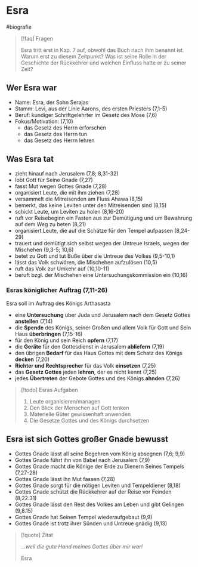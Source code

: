 # Esra

#biografie 

> [!faq] Fragen
> 
> Esra tritt erst in Kap. 7 auf, obwohl das Buch nach ihm benannt ist. Warum erst zu diesem Zeitpunkt? Was ist seine Rolle in der Geschichte der Rückkehrer und welchen Einfluss hatte er zu seiner Zeit?

## Wer Esra war

- Name: Esra, der Sohn Serajas
- Stamm: Levi, aus der Linie Aarons, des ersten Priesters (7,1-5)
- Beruf: kundiger Schriftgelehrter im Gesetz des Mose (7,6)
- Fokus/Motivation: (7,10)
	- das Gesetz des Herrn erforschen
	- das Gesetz des Herrn tun
	- das Gesetz des Herrn lehren

## Was Esra tat

- zieht hinauf nach Jerusalem (7,8; 8,31-32)
- lobt Gott für Seine Gnade (7,27)
- fasst Mut wegen Gottes Gnade (7,28)
- organisiert Leute, die mit ihm ziehen (7,28)
- versammelt die Mitreisenden am Fluss Ahawa (8,15)
- bemerkt, das keine Leviten unter den Mitreisenden sind (8,15)
- schickt Leute, um Leviten zu holen (8,16-20)
- ruft vor Reisebeginn ein Fasten aus zur Demütigung und um Bewahrung auf dem Weg zu beten (8,21)
- organisiert Leute, die auf die Schätze für den Tempel aufpassen (8,24-29)
- trauert und demütigt sich selbst wegen der Untreue Israels, wegen der Mischehen (9,3-5; 10,6)
- betet zu Gott und tut Buße über die Untreue des Volkes (9,5-10,1)
- lässt das Volk schwören, die Mischehen aufzulösen (10,5)
- ruft das Volk zur Umkehr auf (10,10-11)
- beruft bzgl. der Mischehen eine Untersuchungskommission ein (10,16)

### Esras königlicher Auftrag (7,11-26)

Esra soll im Auftrag des Königs Arthasasta

- eine **Untersuchung** über Juda und Jerusalem nach dem Gesetz Gottes **anstellen** (7,14)
- die **Spende** des Königs, seiner Großen und allem Volk für Gott und Sein Haus **überbringen** (7,15-16)
- für den König und sein Reich **opfern** (7,17)
- die **Geräte** für den Gottesdienst in Jerusalem **abliefern** (7,19)
- den übrigen **Bedarf** für das Haus Gottes mit dem Schatz des Königs **decken** (7,20)
- **Richter und Rechtsprecher** für das Volk **einsetzen** (7,25)
- das **Gesetz Gottes** jeden **lehren**, der es nicht kennt (7,25)
- jedes **Übertreten** der Gebote Gottes und des Königs **ahnden** (7,26)

> [!todo] Esras Aufgaben
> 
> 1. Leute organisieren/managen
> 2. Den Blick der Menschen auf Gott lenken
> 3. Materielle Güter gewissenhaft anwenden
> 4. Die Gesetze Gottes und des Königs durchsetzen

## Esra ist sich Gottes großer Gnade bewusst

- Gottes Gnade lässt all seine Begehren vom König absegnen (7,6; 9,9)
- Gottes Gnade führt ihn von Babel nach Jerusalem (7,9)
- Gottes Gnade macht die Könige der Erde zu Dienern Seines Tempels (7,27-28)
- Gottes Gnade lässt ihn Mut fassen (7,28)
- Gottes Gnade sorgt für die nötigen Leviten und Tempeldiener (8,18)
- Gottes Gnade schützt die Rückkehrer auf der Reise vor Feinden (8,22.31)
- Gottes Gnade lässt den Rest des Volkes am Leben und gibt Gelingen (9,8.15)
- Gottes Gnade hat Seinen Tempel wiederaufgebaut (9,9)
- Gottes Gnade ist trotz ihrer Sünden und Untreue gnädig (9,13)

> [!quote] Zitat
> 
> *...weil die gute Hand meines Gottes über mir war!*
> 
> Esra

